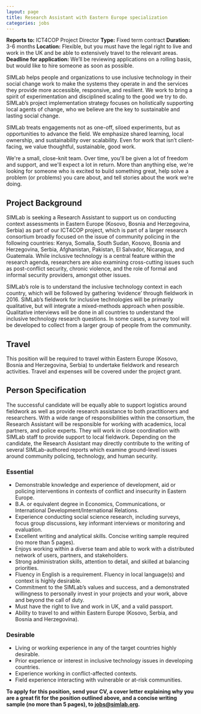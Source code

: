 ```yaml
---
layout: page
title: Research Assistant with Eastern Europe specialization
categories: jobs
---
```

**Reports to:** ICT4COP Project Director
**Type:** Fixed term contract
**Duration:** 3-6 months
**Location:** Flexible, but you must have the legal right to live and work in the UK and be able to extensively travel to the relevant areas.
**Deadline for application:** We’ll be reviewing applications on a rolling basis, but would like to hire someone as soon as possible.

SIMLab helps people and organizations to use inclusive technology in their social change work to make the systems they operate in and the services they provide more accessible, responsive, and resilient. We work to bring a spirit of experimentation and disciplined scaling to the good we try to do. SIMLab’s project implementation strategy focuses on holistically supporting local agents of change, who we believe are the key to sustainable and lasting social change.

SIMLab treats engagements not as one-off, siloed experiments, but as opportunities to advance the field. We emphasize shared learning, local ownership, and sustainability over scalability. Even for work that isn’t client-facing, we value thoughtful, sustainable, good work.

We're a small, close-knit team. Over time, you'll be given a lot of freedom and support, and we'll expect a lot in return. More than anything else, we're looking for someone who is excited to build something great, help solve a problem (or problems) you care about, and tell stories about the work we're doing.

## Project Background
SIMLab is seeking a Research Assistant to support us on conducting context assessments in Eastern Europe (Kosovo, Bosnia and Herzegovina, Serbia) as part of our ICT4COP project, which is part of a larger research consortium broadly focused on the issue of community policing in the following countries: Kenya, Somalia, South Sudan, Kosovo, Bosnia and Herzegovina, Serbia, Afghanistan, Pakistan, El Salvador, Nicaragua, and Guatemala. While inclusive technology is a central feature within the research agenda, researchers are also examining cross-cutting issues such as post-conflict security, chronic violence, and the role of formal and informal security providers, amongst other issues.

SIMLab’s role is to understand the inclusive technology context in each country, which will be followed by gathering ‘evidence’ through fieldwork in 2016. SIMLab’s fieldwork for inclusive technologies will be primarily qualitative, but will integrate a mixed-methods approach when possible. Qualitative interviews will be done in all countries to understand the inclusive technology research questions. In some cases, a survey tool will be developed to collect from a larger group of people from the community.

## Travel
This position will be required to travel within Eastern Europe (Kosovo, Bosnia and Herzegovina, Serbia) to undertake fieldwork and research activities. Travel and expenses will be covered under the project grant.

## Person Specification
The successful candidate will be equally able to support logistics around fieldwork as well as provide research assistance to both practitioners and researchers. With a wide range of responsibilities within the consortium, the Research Assistant will be responsible for working with academics, local partners, and police experts. They will work in close coordination with SIMLab staff to provide support to local fieldwork. Depending on the candidate, the Research Assistant may directly contribute to the writing of several SIMLab-authored reports which examine ground-level issues around community policing, technology, and human security.

### Essential
* Demonstrable knowledge and experience of development, aid or policing interventions in contexts of conflict and insecurity in Eastern Europe.
* B.A. or equivalent degree in Economics, Communications, or International Development/International Relations.
* Experience conducting social science research, including surveys, focus group discussions, key informant interviews or monitoring and evaluation.
* Excellent writing and analytical skills. Concise writing sample required (no more than 5 pages).
* Enjoys working within a diverse team and able to work with a distributed network of users, partners, and stakeholders.
* Strong administration skills, attention to detail, and skilled at balancing priorities.
*	Fluency in English is a requirement. Fluency in local language(s) and context is highly desirable.
*	Commitment to the SIMLab’s values and success, and a demonstrated willingness to personally invest in your projects and your work, above and beyond the call of duty.
*	Must have the right to live and work in UK, and a valid passport.
*	Ability to travel to and within Eastern Europe (Kosovo, Serbia, and Bosnia and Herzegovina).

### Desirable
*	Living or working experience in any of the target countries highly desirable.
*	Prior experience or interest in inclusive technology issues in developing countries.
*	Experience working in conflict-affected contexts.
*	Field experience interacting with vulnerable or at-risk communities.

**To  apply for this position, send your CV, a cover letter explaining why you are a great fit for the position outlined above, and a concise writing sample (no more than 5 pages), to jobs@simlab.org.**
